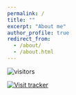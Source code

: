 ```yaml
---
permalink: /
title: ""
excerpt: "About me"
author_profile: true
redirect_from: 
  - /about/
  - /about.html
---
```



![visitors](https://visitor-badge.glitch.me/badge?page_id=shanmon110.github.io)

[![Visit tracker](https://clustrmaps.com/map_v2.png?cl=ffffff&w=300&t=tt&d=OAgNznmdz5Fw3L7FYL-Pj_2xqMjFZiO76BaC6AWvMzs)](https://clustrmaps.com/site/1bnha)


